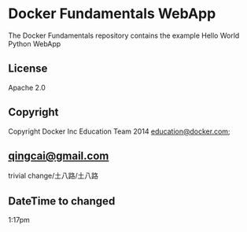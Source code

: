 Docker Fundamentals WebApp
==========================

The Docker Fundamentals repository contains the example Hello World Python WebApp

## License

Apache 2.0

## Copyright

Copyright Docker Inc Education Team 2014 <education@docker.com>;
## <qingcai@gmail.com>


trivial change/土八路/土八路 
## DateTime to changed
1:17pm
